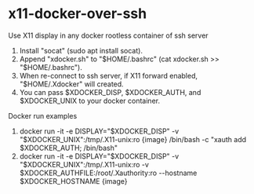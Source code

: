 # x11-docker-over-ssh
Use X11 display in any docker rootless container of ssh server

1. Install "socat" (sudo apt install socat).
2. Append "xdocker.sh" to "$HOME/.bashrc" (cat xdocker.sh >> "$HOME/.bashrc").
3. When re-connect to ssh server, if X11 forward enabled, "$HOME/.Xdocker" will created.
4. You can pass $XDOCKER_DISP, $XDOCKER_AUTH, and $XDOCKER_UNIX to your docker container.

Docker run examples
1. docker run -it -e DISPLAY="$XDOCKER_DISP" -v "$XDOCKER_UNIX":/tmp/.X11-unix:ro {image} /bin/bash -c "xauth add $XDOCKER_AUTH; /bin/bash"
2. docker run -it -e DISPLAY="$XDOCKER_DISP" -v "$XDOCKER_UNIX":/tmp/.X11-unix:ro -v $XDOCKER_AUTHFILE:/root/.Xauthority:ro --hostname $XDOCKER_HOSTNAME {image}
